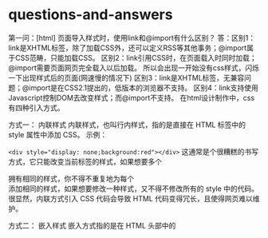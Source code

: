 # questions-and-answers
第一问：[html] 页面导入样式时，使用link和@import有什么区别？
答：区别1：link是XHTML标签，除了加载CSS外，还可以定义RSS等其他事务；@import属于CSS范畴，只能加载CSS。
区别2：link引用CSS时，在页面载入时同时加载；@import需要页面网页完全载入以后加载。
所以会出现一开始没有css样式，闪烁一下出现样式后的页面(网速慢的情况下)
区别3：link是XHTML标签，无兼容问题；@import是在CSS2.1提出的，低版本的浏览器不支持。
区别4：link支持使用Javascript控制DOM去改变样式；而@import不支持。
在html设计制作中，css有四种引入方式。

方式一： 内联样式
内联样式，也叫行内样式，指的是直接在 HTML 标签中的 style 属性中添加 CSS。
示例：

```<div style="display: none;background:red"></div>```
这通常是个很糟糕的书写方式，它只能改变当前标签的样式，如果想要多个 <div> 拥有相同的样式，你不得不重复地为每个 <div> 添加相同的样式，如果想要修改一种样式，又不得不修改所有的 style 中的代码。很显然，内联方式引入 CSS 代码会导致 HTML 代码变得冗长，且使得网页难以维护。

方式二： 嵌入样式
嵌入方式指的是在 HTML 头部中的 <style> 标签下书写 CSS 代码。
示例：
```
<head>
    <style>

    .content {
        background: red;
    }

    </style>
</head>
 ```
嵌入方式的 CSS 只对当前的网页有效。因为 CSS 代码是在 HTML 文件中，所以会使得代码比较集中，当我们写模板网页时这通常比较有利。因为查看模板代码的人可以一目了然地查看 HTML 结构和 CSS 样式。因为嵌入的 CSS 只对当前页面有效，所以当多个页面需要引入相同的 CSS 代码时，这样写会导致代码冗余，也不利于维护。

方式三：链接样式
链接方式指的是使用 HTML 头部的 标签引入外部的 CSS 文件。
示例：
```
<head>
    <link rel="stylesheet" type="text/css" href="style.css">
</head>
```
这是最常见的也是最推荐的引入 CSS 的方式。使用这种方式，所有的 CSS 代码只存在于单独的 CSS 文件中，所以具有良好的可维护性。并且所有的 CSS 代码只存在于 CSS 文件中，CSS 文件会在第一次加载时引入，以后切换页面时只需加载 HTML 文件即可。

方式四：导入样式
导入方式指的是使用 CSS 规则引入外部 CSS 文件。
示例：
```
<style>
    @import url(style.css);
</style>
```
或者写在css样式中
```
@charset "utf-8";
@import url(style.css);
*{ margin:0; padding:0;}
.notice-link a{ color:#999;}
```

